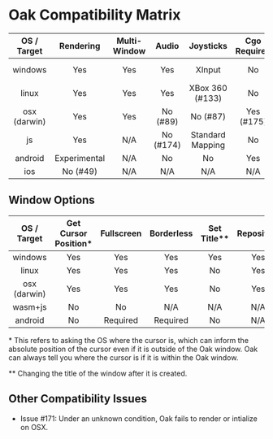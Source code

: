 # Oak Compatibility Matrix

| OS / Target  | Rendering   | Multi-Window | Audio       | Joysticks         | Cgo Required | Architectures Supported |
|:------------:|:-----------:|:------------:|:-----------:|:-----------------:|:------------:|:-----------------------:|
| windows      | Yes         | Yes          | Yes         | XInput            | No           | 386, amd64, arm64       |
| linux        | Yes         | Yes          | Yes         | XBox 360 (#133)   | No           | amd64, arm, arm64       |
| osx (darwin) | Yes         | Yes          | No (#89)    | No (#87)          | Yes (#175)   | amd64                   |
| js           | Yes         | N/A          | No (#174)   | Standard Mapping  | No           | wasm                    |
| android      | Experimental| N/A          | No          | No                | Yes          | arm64                   |
| ios          | No (#49)    | N/A          | N/A         | N/A               | N/A          |                         |

## Window Options

| OS / Target  | Get Cursor Position* | Fullscreen | Borderless | Set Title** | Reposition | Window On Top | Hide Cursor | Show Notification | Set Tray Icon |
|:------------:|:--------------------:|:----------:|:----------:|:-----------:|:----------:|:-------------:|:-----------:|:-----------------:|:-------------:|
| windows      | Yes                  | Yes        | Yes        | Yes         | Yes        | Yes           | Yes         | Yes               | Yes           |
| linux        | Yes                  | Yes        | Yes        | No          | Yes        | No            | No          | No                | No            |
| osx (darwin) | Yes                  | Yes        | Yes        | No          | Yes        | No            | Yes         | No                | No            |
| wasm+js      | No                   | No         | N/A        | N/A         | N/A        | N/A           | No          | No                | No            |
| android      | No                   | Required   | Required   | No          | N/A        | N/A           | N/A         | No                | No            |

\* This refers to asking the OS where the cursor is, which can inform the absolute position of the cursor even if it is outside of the Oak window. Oak can always tell you where the cursor is if it is within the Oak window.

\*\* Changing the title of the window after it is created.

## Other Compatibility Issues

* Issue #171: Under an unknown condition, Oak fails to render or intialize on OSX.
